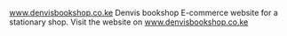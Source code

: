 www.denvisbookshop.co.ke
Denvis bookshop
E-commerce website for a stationary shop.
Visit the website on www.denvisbookshop.co.ke
